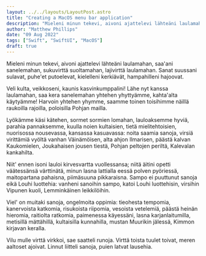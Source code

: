 ```yaml
---
layout: ../../layouts/LayoutPost.astro
title: "Creating a MacOS menu bar application"
description: "Mieleni minun tekevi, aivoni ajattelevi lähteäni laulamahan, saa'ani sanelemahan, sukuvirttä suoltamahan, lajivirttä laulamahan. Sanat suussani sulavat, puhe'et putoelevat, kielelleni kerkiävät, hampahilleni hajoovat."
author: "Matthew Phillips"
date: "09 Aug 2022"
tags: ["Swift", "SwiftUI", "MacOS"]
draft: true
---
```

Mieleni minun tekevi, aivoni ajattelevi lähteäni laulamahan, saa'ani sanelemahan, sukuvirttä suoltamahan, lajivirttä laulamahan. Sanat suussani sulavat, puhe'et putoelevat, kielelleni kerkiävät, hampahilleni hajoovat.

Veli kulta, veikkoseni, kaunis kasvinkumppalini! Lähe nyt kanssa laulamahan, saa kera sanelemahan yhtehen yhyttyämme, kahta'alta käytyämme! Harvoin yhtehen yhymme, saamme toinen toisihimme näillä raukoilla rajoilla, poloisilla Pohjan mailla.

Lyökämme käsi kätehen, sormet sormien lomahan, lauloaksemme hyviä, parahia pannaksemme, kuulla noien kultaisien, tietä mielitehtoisien, nuorisossa nousevassa, kansassa kasuavassa: noita saamia sanoja, virsiä virittämiä vyöltä vanhan Väinämöisen, alta ahjon Ilmarisen, päästä kalvan Kaukomielen, Joukahaisen jousen tiestä, Pohjan peltojen periltä, Kalevalan kankahilta.

Niit' ennen isoni lauloi kirvesvartta vuollessansa; niitä äitini opetti väätessänsä värttinätä, minun lasna lattialla eessä polven pyöriessä, maitopartana pahaisna, piimäsuuna pikkaraisna. Sampo ei puuttunut sanoja eikä Louhi luottehia: vanheni sanoihin sampo, katoi Louhi luottehisin, virsihin Vipunen kuoli, Lemminkäinen leikkilöihin.

Viel' on muitaki sanoja, ongelmoita oppimia: tieohesta tempomia, kanervoista katkomia, risukoista riipomia, vesoista vetelemiä, päästä heinän hieromia, raitiolta ratkomia, paimenessa käyessäni, lasna karjanlaitumilla, metisillä mättähillä, kultaisilla kunnahilla, mustan Muurikin jälessä, Kimmon kirjavan keralla.

Vilu mulle virttä virkkoi, sae saatteli runoja. Virttä toista tuulet toivat, meren aaltoset ajoivat. Linnut liitteli sanoja, puien latvat lausehia.